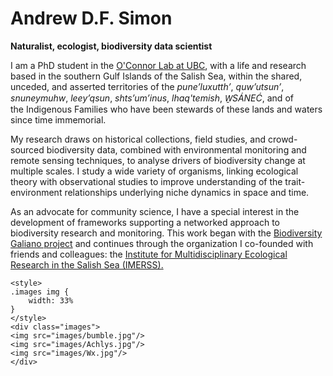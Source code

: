 # Andrew D.F. Simon

**Naturalist, ecologist, biodiversity data scientist**

I am a PhD student in the [O'Connor Lab at UBC](http://oconnorlab.weebly.com), with a life and research based in the southern Gulf Islands of the Salish Sea, within the shared, unceded, and asserted territories of the *pune’luxutth’*, *quw’utsun’*, *snuneymuhw*, *leey’qsun*, *shts’um’inus*, *lhaq'temish*, *W̱SÁNEĆ*, and of the Indigenous Families who have been stewards of these lands and waters since time immemorial.

My research draws on historical collections, field studies, and crowd-sourced biodiversity data, combined with environmental monitoring and remote sensing techniques, to analyse drivers of biodiversity change at multiple scales. I study a wide variety of organisms, linking ecological theory with observational studies to improve understanding of the trait-environment relationships underlying niche dynamics in space and time.
 
As an advocate for community science, I have a special interest in the development of frameworks supporting a networked approach to biodiversity research and monitoring. This work began with the [Biodiversity Galiano project](http://biogaliano.org) and continues through the organization I co-founded with friends and colleagues: the [Institute for Multidisciplinary Ecological Research in the Salish Sea (IMERSS).](http://imerss.org)
```{=html}
<style>
.images img {
    width: 33%
}
</style>
<div class="images">
<img src="images/bumble.jpg"/>
<img src="images/Achlys.jpg"/>
<img src="images/Wx.jpg"/>
</div>
```
